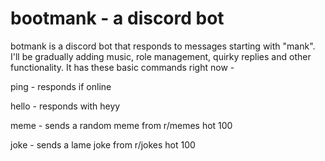 # bootmank - a discord bot

botmank is a discord bot that responds to messages starting with "mank". I'll be gradually adding music, role management, quirky replies and other functionality. It has these basic commands right now -

ping  - responds if online

hello - responds with heyy

meme  - sends a random meme from r/memes hot 100

joke - sends a lame joke from r/jokes hot 100
